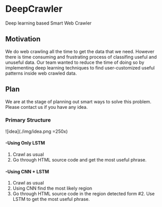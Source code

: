 # DeepCrawler
Deep learning based Smart Web Crawler

## Motivation
We do web crawling all the time to get the data that we need. However there is time consuming and frustrating process of classifing useful and unuseful data. Our team wanted to reduce the time of doing so by implementing deep learning techniques to find user-customized useful patterns inside web crawled data.
## Plan
We are at the stage of planning out smart ways to solve this problem. Please contact us if you have any idea.

### Primary Structure
![idea](./img/idea.png =250x)

#### -Using Only LSTM
1. Crawl as usual
2. Go through HTML source code and get the most useful phrase.

#### -Using CNN + LSTM
1. Crawl as usual
2. Using CNN find the most likely region
3. Go through HTML source code in the region detected form #2. Use LSTM to get the most useful phrase.